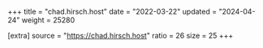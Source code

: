 +++
title = "chad.hirsch.host"
date = "2022-03-22"
updated = "2024-04-24"
weight = 25280

[extra]
source = "https://chad.hirsch.host"
ratio = 26
size = 25
+++
